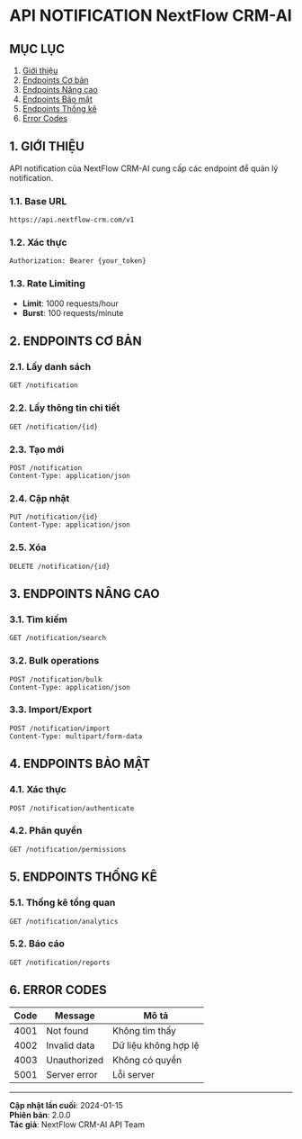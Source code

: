 # API NOTIFICATION NextFlow CRM-AI

## MỤC LỤC

1. [Giới thiệu](#1-giới-thiệu)
2. [Endpoints Cơ bản](#2-endpoints-cơ-bản)
3. [Endpoints Nâng cao](#3-endpoints-nâng-cao)
4. [Endpoints Bảo mật](#4-endpoints-bảo-mật)
5. [Endpoints Thống kê](#5-endpoints-thống-kê)
6. [Error Codes](#6-error-codes)

## 1. GIỚI THIỆU

API notification của NextFlow CRM-AI cung cấp các endpoint để quản lý notification.

### 1.1. Base URL

```
https://api.nextflow-crm.com/v1
```

### 1.2. Xác thực

```http
Authorization: Bearer {your_token}
```

### 1.3. Rate Limiting

- **Limit**: 1000 requests/hour
- **Burst**: 100 requests/minute

## 2. ENDPOINTS CƠ BẢN

### 2.1. Lấy danh sách

```http
GET /notification
```

### 2.2. Lấy thông tin chi tiết

```http
GET /notification/{id}
```

### 2.3. Tạo mới

```http
POST /notification
Content-Type: application/json
```

### 2.4. Cập nhật

```http
PUT /notification/{id}
Content-Type: application/json
```

### 2.5. Xóa

```http
DELETE /notification/{id}
```

## 3. ENDPOINTS NÂNG CAO

### 3.1. Tìm kiếm

```http
GET /notification/search
```

### 3.2. Bulk operations

```http
POST /notification/bulk
Content-Type: application/json
```

### 3.3. Import/Export

```http
POST /notification/import
Content-Type: multipart/form-data
```

## 4. ENDPOINTS BẢO MẬT

### 4.1. Xác thực

```http
POST /notification/authenticate
```

### 4.2. Phân quyền

```http
GET /notification/permissions
```

## 5. ENDPOINTS THỐNG KÊ

### 5.1. Thống kê tổng quan

```http
GET /notification/analytics
```

### 5.2. Báo cáo

```http
GET /notification/reports
```

## 6. ERROR CODES

| Code | Message | Mô tả |
|------|---------|-------|
| 4001 | Not found | Không tìm thấy |
| 4002 | Invalid data | Dữ liệu không hợp lệ |
| 4003 | Unauthorized | Không có quyền |
| 5001 | Server error | Lỗi server |

---

**Cập nhật lần cuối**: 2024-01-15  
**Phiên bản**: 2.0.0  
**Tác giả**: NextFlow CRM-AI API Team